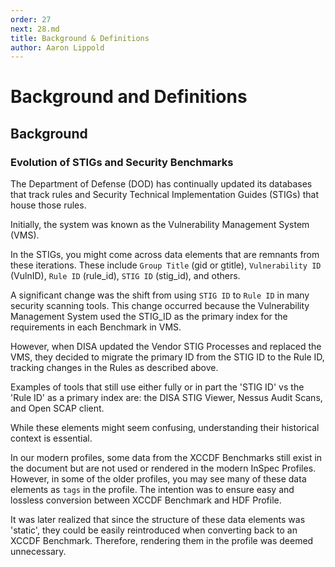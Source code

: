 ```yaml
---
order: 27
next: 28.md
title: Background & Definitions
author: Aaron Lippold
---
```


# Background and Definitions

## Background

### Evolution of STIGs and Security Benchmarks

The Department of Defense (DOD) has continually updated its databases that track rules and Security Technical Implementation Guides (STIGs) that house those rules.

Initially, the system was known as the Vulnerability Management System (VMS).

In the STIGs, you might come across data elements that are remnants from these iterations. These include `Group Title` (gid or gtitle), `Vulnerability ID` (VulnID), `Rule ID` (rule_id), `STIG ID` (stig_id), and others.

A significant change was the shift from using `STIG ID` to `Rule ID` in many security scanning tools. This change occurred because the Vulnerability Management System used the STIG_ID as the primary index for the requirements in each Benchmark in VMS.

However, when DISA updated the Vendor STIG Processes and replaced the VMS, they decided to migrate the primary ID from the STIG ID to the Rule ID, tracking changes in the Rules as described above.

Examples of tools that still use either fully or in part the 'STIG ID' vs the 'Rule ID' as a primary index are: the DISA STIG Viewer, Nessus Audit Scans, and Open SCAP client.

While these elements might seem confusing, understanding their historical context is essential.

In our modern profiles, some data from the XCCDF Benchmarks still exist in the document but are not used or rendered in the modern InSpec Profiles. However, in some of the older profiles, you may see many of these data elements as `tags` in the profile. The intention was to ensure easy and lossless conversion between XCCDF Benchmark and HDF Profile.

It was later realized that since the structure of these data elements was 'static', they could be easily reintroduced when converting back to an XCCDF Benchmark. Therefore, rendering them in the profile was deemed unnecessary.
